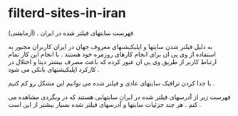 # filterd-sites-in-iran
فهرست سایتهای فیلتر شده در ایران . (آزمایشی)

به دلیل فیلتر شدن سایتها و اپلیکیشنهای معروف جهان در ایران کاربران مجبور به استفاده از وی پی ان برای انجام کارهای روزمره خود هستند . با انجام این کار تمام ارتباط کاربر از طریق وی پی ان عبور کرده که باعث مصرف بیشتر دیتا و اختلال در کارکرد اپلیکیشنهای بانکی می شود . 

با جدا کردن ترافیک سایتهای عادی و فیلتر شده می توانیم این مشکل رو کم کنیم . 


فهرست زیر از آدرسهای فیلتر شده در ایران سایتهایی هستند که در وبگردی مشاهده می کنم . هر چند جزئیات سایتها و آدرسهای فیلتر شده بسیار بیشتر از این است . 
